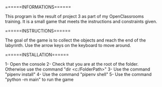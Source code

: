 ======INFORMATIONS======

This program is the result of project 3 as part of my OpenClassrooms training.
It is a small game that meets the instructions and constraints given.

======INSTRUCTIONS======

The goal of the game is to collect the objects and reach the end of the labyrinth.
Use the arrow keys on the keyboard to move around.

======INSTALLATION======

1- Open the console
2- Check that you are at the root of the folder. Otherwise use the command "dir <c:/FolderPath>"
3- Use the command "pipenv install"
4- Use the command "pipenv shell"
5- Use the command "python -m main" to run the game